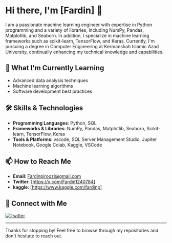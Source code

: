# Hi there, I'm [Fardin] 👋

I am a passionate machine learning engineer with expertise in Python programming and a variety of libraries, including NumPy, Pandas, Matplotlib, and Seaborn. In addition, I specialize in machine learning frameworks such as scikit-learn, TensorFlow, and Keras. Currently, I'm pursuing a degree in Computer Engineering at Kermanshah Islamic Azad University, continually enhancing my technical knowledge and capabilities.

## 🌱 What I'm Currently Learning

- Advanced data analysis techniques
- Machine learning algorithms
- Software development best practices

## 🛠️ Skills & Technologies

- **Programming Languages**: Python, SQL
- **Frameworks & Libraries**: NumPy, Pandas, Matplotlib, Seaborn, Scikit-learn, TensorFlow, Keras
- **Tools & Platforms**: vscode, SQL Server Management Studio, Jupiter Notebook, Google Colab, Kaggle, VSCode

## 📫 How to Reach Me

- **Email**: Fardinpiroozi@gmail.com
- **Twitter**: [https://x.com/Fardin1240784]
- **kaggle**: [https://www.kaggle.com/fardinp]

## 🔗 Connect with Me

[![Twitter](https://img.shields.io/badge/-Twitter-blue?style=flat-square&logo=twitter&logoColor=white)](https://x.com/Fardin1240784)

---

Thanks for stopping by! Feel free to browse through my repositories and don't hesitate to reach out.



